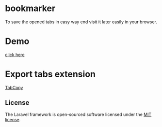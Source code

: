 # bookmarker

To save the opened tabs in easy way end visit it later easily in your browser.

# Demo

[click here](https://ahmedhelalahmed.github.io/bookmarker/)

# Export tabs extension

[TabCopy](https://chrome.google.com/webstore/detail/tabcopy/micdllihgoppmejpecmkilggmaagfdmb)

## License

The Laravel framework is open-sourced software licensed under the [MIT license](https://opensource.org/licenses/MIT).

